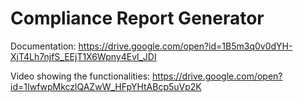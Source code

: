 # Compliance Report Generator

Documentation: https://drive.google.com/open?id=1B5m3q0v0dYH-XjT4Lh7njfS_EEjT1X6Wpny4Evl_JDI

Video showing the functionalities: https://drive.google.com/open?id=1IwfwpMkczlQAZwW_HFpYHtABcp5uVp2K 


